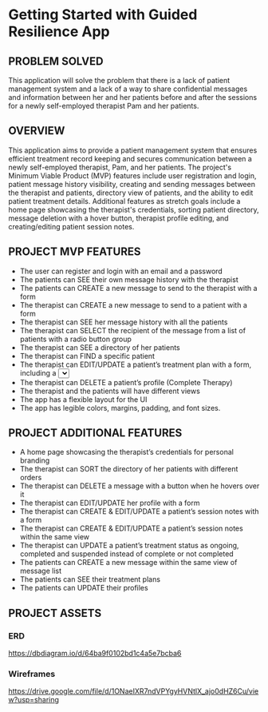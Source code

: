 # Getting Started with Guided Resilience App

## PROBLEM SOLVED
This application will solve the problem that there is a lack of patient management system and a lack of a way to share confidential messages and information between her and her patients before and after the sessions for a newly self-employed therapist Pam and her patients.

## OVERVIEW 
This application aims to provide a patient management system that ensures efficient treatment record keeping and secures communication between a newly self-employed therapist, Pam, and her patients. The project's Minimum Viable Product (MVP) features include user registration and login, patient message history visibility, creating and sending messages between the therapist and patients, directory view of patients, and the ability to edit patient treatment details. Additional features as stretch goals include a home page showcasing the therapist's credentials, sorting patient directory, message deletion with a hover button, therapist profile editing, and creating/editing patient session notes. 

## PROJECT MVP FEATURES
* The user can register and login with an email and a password
* The patients can SEE their own message history with the therapist
* The patients can CREATE a new message to send to the therapist with a form
* The therapist can CREATE a new message to send to a patient with a form
* The therapist can SEE her message history with all the patients
* The therapist can SELECT the recipient of the message from a list of patients with a radio button group
* The therapist can SEE  a directory of her patients 
* The therapist can FIND a specific patient
* The therapist can EDIT/UPDATE a patient’s treatment plan with a form, including a <select> element
* The therapist can DELETE  a patient’s profile (Complete Therapy)
* The therapist and the patients will have different views 
* The app has a flexible layout for the UI
* The app has legible colors, margins, padding, and font sizes.

## PROJECT ADDITIONAL FEATURES
* A home page showcasing the therapist’s credentials for personal branding
* The therapist can SORT the directory of her patients with different orders
* The therapist can DELETE  a message with a button when he hovers over it 
* The therapist can EDIT/UPDATE her profile with a form
* The therapist can CREATE & EDIT/UPDATE a patient’s session notes with a form
* The therapist can CREATE & EDIT/UPDATE a patient’s session notes within the same view
* The therapist can UPDATE  a patient’s treatment status as ongoing, completed and suspended instead of complete or not completed
* The patients can CREATE a new message within the same view of message list
* The patients can SEE their treatment plans
* The patients can UPDATE their profiles

## PROJECT ASSETS
### ERD

https://dbdiagram.io/d/64ba9f0102bd1c4a5e7bcba6

### Wireframes

https://drive.google.com/file/d/1ONaeIXR7ndVPYgyHVNtlX_ajo0dHZ6Cu/view?usp=sharing

